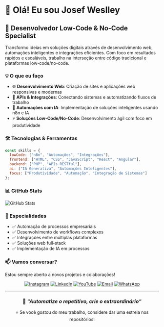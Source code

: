 # 👋 Olá! Eu sou Josef Weslley

## 🚀 Desenvolvedor Low-Code & No-Code Specialist

Transformo ideias em soluções digitais através de desenvolvimento web, automações inteligentes e integrações eficientes. Com foco em resultados rápidos e escaláveis, trabalho na interseção entre código tradicional e plataformas low-code/no-code.

### 💡 O que eu faço

- 🌐 **Desenvolvimento Web**: Criação de sites e aplicações web responsivas e modernas
- 🔌 **APIs & Integrações**: Conectando sistemas e automatizando fluxos de trabalho
- 🤖 **Automações com IA**: Implementação de soluções inteligentes usando n8n e IA
- ⚡ **Soluções Low-Code/No-Code**: Desenvolvimento ágil com foco em produtividade

### 🛠️ Tecnologias & Ferramentas

```javascript
const skills = {
  lowCode: ["n8n", "Automações", "Integrações"],
  frontend: ["HTML", "CSS", "JavaScript", "React", "Angular"],
  backend: ["PHP", "APIs RESTful"],
  ai: ["IA Generativa", "Automações Inteligentes"],
  focus: ["Produtividade", "Automação", "Integração de Sistemas"]
};
```

### 📊 GitHub Stats

![GitHub Stats](https://github-readme-stats.vercel.app/api?username=josefizuda&show_icons=true&theme=radical)

### 🎯 Especialidades

- ✅ Automação de processos empresariais
- ✅ Desenvolvimento de workflows complexos
- ✅ Integrações entre múltiplas plataformas
- ✅ Soluções web full-stack
- ✅ Implementação de IA em processos

### 📫 Vamos conversar?

Estou sempre aberto a novos projetos e colaborações!

<div align="center">

[![Instagram](https://img.shields.io/badge/Instagram-@jw.web-E4405F?style=for-the-badge&logo=instagram&logoColor=white)](https://instagram.com/jw.web)
[![LinkedIn](https://img.shields.io/badge/LinkedIn-Josef_Weslley-0077B5?style=for-the-badge&logo=linkedin&logoColor=white)](https://www.linkedin.com/in/fastwp/)
[![YouTube](https://img.shields.io/badge/YouTube-@ifastwp-FF0000?style=for-the-badge&logo=youtube&logoColor=white)](https://www.youtube.com/@ifastwp)
[![Email](https://img.shields.io/badge/Email-dev@josef.com.br-D14836?style=for-the-badge&logo=gmail&logoColor=white)](mailto:dev@josef.com.br)
[![WhatsApp](https://img.shields.io/badge/WhatsApp-47991244291-25D366?style=for-the-badge&logo=whatsapp&logoColor=white)](https://wa.me/5547991244291)

</div>

---

<div align="center">
  
### 💭 *"Automatize o repetitivo, crie o extraordinário"*

⭐️ Se você gostou do meu trabalho, considere dar uma estrela nos repositórios!

</div>
